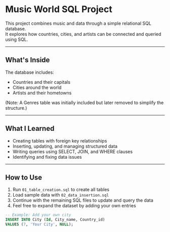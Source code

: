 # Music World SQL Project

This project combines music and data through a simple relational SQL database.  
It explores how countries, cities, and artists can be connected and queried using SQL.

---

## What's Inside

The database includes:

- Countries and their capitals  
- Cities around the world  
- Artists and their hometowns  

(Note: A Genres table was initially included but later removed to simplify the structure.)

---

## What I Learned

- Creating tables with foreign key relationships  
- Inserting, updating, and managing structured data  
- Writing queries using SELECT, JOIN, and WHERE clauses  
- Identifying and fixing data issues

---

## How to Use

1. Run `01_table_creation.sql` to create all tables  
2. Load sample data with `02_data_insertion.sql`  
3. Continue with the remaining SQL files to update and query the data  
4. Feel free to expand the dataset by adding your own entries

```sql
-- Example: Add your own city
INSERT INTO City (Id, City_name, Country_id)
VALUES (7, 'Your City', NULL);

